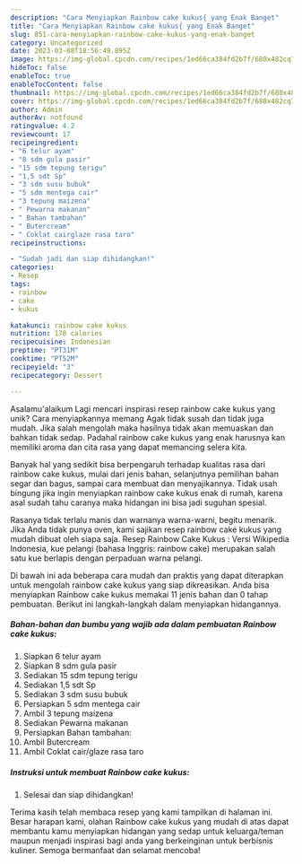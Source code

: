 ```yaml
---
description: "Cara Menyiapkan Rainbow cake kukus{ yang Enak Banget"
title: "Cara Menyiapkan Rainbow cake kukus{ yang Enak Banget"
slug: 851-cara-menyiapkan-rainbow-cake-kukus-yang-enak-banget
category: Uncategorized
date: 2023-03-08T18:56:49.895Z
image: https://img-global.cpcdn.com/recipes/1ed66ca384fd2b7f/680x482cq70/rainbow-cake-kukus-foto-resep-utama.jpg
hideToc: false
enableToc: true
enableTocContent: false
thumbnail: https://img-global.cpcdn.com/recipes/1ed66ca384fd2b7f/680x482cq70/rainbow-cake-kukus-foto-resep-utama.jpg
cover: https://img-global.cpcdn.com/recipes/1ed66ca384fd2b7f/680x482cq70/rainbow-cake-kukus-foto-resep-utama.jpg
author: Admin
authorAv: notfound
ratingvalue: 4.2
reviewcount: 17
recipeingredient:
- "6 telur ayam"
- "8 sdm gula pasir"
- "15 sdm tepung terigu"
- "1,5 sdt Sp"
- "3 sdm susu bubuk"
- "5 sdm mentega cair"
- "3 tepung maizena"
- " Pewarna makanan"
- " Bahan tambahan"
- " Butercream"
- " Coklat cairglaze rasa taro"
recipeinstructions:

- "Sudah jadi dan siap dihidangkan!"
categories:
- Resep
tags:
- rainbow
- cake
- kukus

katakunci: rainbow cake kukus 
nutrition: 178 calories
recipecuisine: Indonesian
preptime: "PT31M"
cooktime: "PT52M"
recipeyield: "3"
recipecategory: Dessert

---
```



Asalamu'alaikum Lagi mencari inspirasi resep rainbow cake kukus yang unik? Cara menyiapkannya memang Agak tidak susah dan tidak juga mudah. Jika salah mengolah maka hasilnya tidak akan memuaskan dan bahkan tidak sedap. Padahal rainbow cake kukus yang enak harusnya kan memiliki aroma dan cita rasa yang dapat memancing selera kita.


Banyak hal yang sedikit bisa berpengaruh terhadap kualitas rasa dari rainbow cake kukus, mulai dari jenis bahan, selanjutnya pemilihan bahan segar dan bagus, sampai cara membuat dan menyajikannya. Tidak usah bingung jika ingin menyiapkan rainbow cake kukus enak di rumah, karena asal sudah tahu caranya maka hidangan ini bisa jadi suguhan spesial.

Rasanya tidak terlalu manis dan warnanya warna-warni, begitu menarik. Jika Anda tidak punya oven, kami sajikan resep rainbow cake kukus yang mudah dibuat oleh siapa saja. Resep Rainbow Cake Kukus : Versi Wikipedia Indonesia, kue pelangi (bahasa Inggris: rainbow cake) merupakan salah satu kue berlapis dengan perpaduan warna pelangi.


Di bawah ini ada beberapa cara mudah dan praktis yang dapat diterapkan untuk mengolah rainbow cake kukus yang siap dikreasikan. Anda bisa menyiapkan Rainbow cake kukus memakai 11 jenis bahan dan 0 tahap pembuatan. Berikut ini langkah-langkah dalam menyiapkan hidangannya.

<!--inarticleads1-->

##### Bahan-bahan dan bumbu yang wajib ada dalam pembuatan Rainbow cake kukus:

1. Siapkan 6 telur ayam
1. Siapkan 8 sdm gula pasir
1. Sediakan 15 sdm tepung terigu
1. Sediakan 1,5 sdt Sp
1. Sediakan 3 sdm susu bubuk
1. Persiapkan 5 sdm mentega cair
1. Ambil 3 tepung maizena
1. Sediakan  Pewarna makanan
1. Persiapkan  Bahan tambahan:
1. Ambil  Butercream
1. Ambil  Coklat cair/glaze rasa taro




<!--inarticleads2-->

##### Instruksi untuk membuat Rainbow cake kukus:


1. Selesai dan siap dihidangkan!



Terima kasih telah membaca resep yang kami tampilkan di halaman ini. Besar harapan kami, olahan Rainbow cake kukus yang mudah di atas dapat membantu kamu menyiapkan hidangan yang sedap untuk keluarga/teman maupun menjadi inspirasi bagi anda yang berkeinginan untuk berbisnis kuliner. Semoga bermanfaat dan selamat mencoba!
